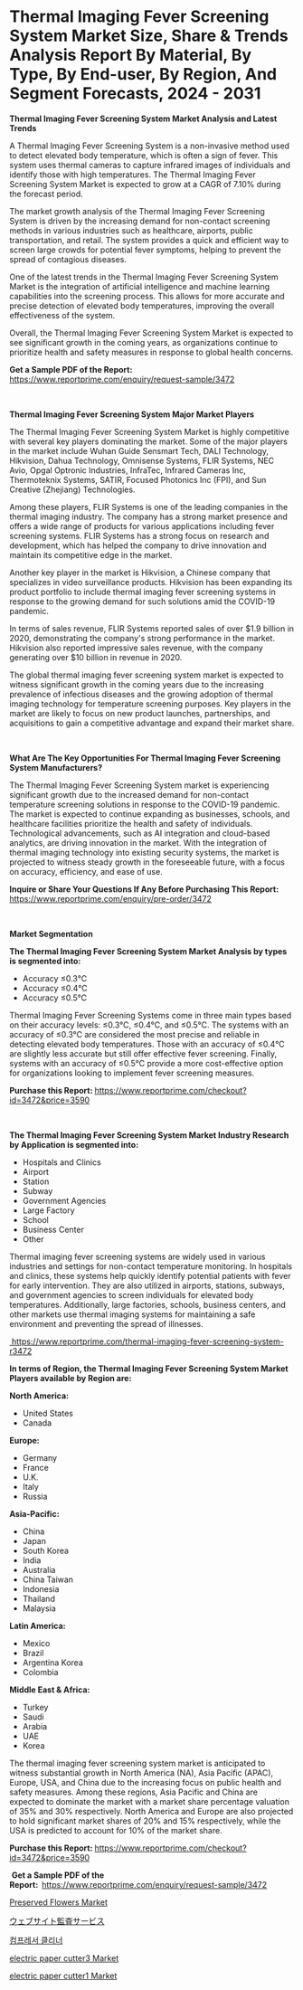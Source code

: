 <p><h1>Thermal Imaging Fever Screening System Market Size, Share & Trends Analysis Report By Material, By Type, By End-user, By Region, And Segment Forecasts, 2024 - 2031</h1></p><p><strong>Thermal Imaging Fever Screening System Market Analysis and Latest Trends</strong></p>
<p><p>A Thermal Imaging Fever Screening System is a non-invasive method used to detect elevated body temperature, which is often a sign of fever. This system uses thermal cameras to capture infrared images of individuals and identify those with high temperatures. The Thermal Imaging Fever Screening System Market is expected to grow at a CAGR of 7.10% during the forecast period.</p><p>The market growth analysis of the Thermal Imaging Fever Screening System is driven by the increasing demand for non-contact screening methods in various industries such as healthcare, airports, public transportation, and retail. The system provides a quick and efficient way to screen large crowds for potential fever symptoms, helping to prevent the spread of contagious diseases.</p><p>One of the latest trends in the Thermal Imaging Fever Screening System Market is the integration of artificial intelligence and machine learning capabilities into the screening process. This allows for more accurate and precise detection of elevated body temperatures, improving the overall effectiveness of the system.</p><p>Overall, the Thermal Imaging Fever Screening System Market is expected to see significant growth in the coming years, as organizations continue to prioritize health and safety measures in response to global health concerns.</p></p>
<p><strong>Get a Sample PDF of the Report:&nbsp;</strong> <a href="https://www.reportprime.com/enquiry/request-sample/3472">https://www.reportprime.com/enquiry/request-sample/3472</a></p>
<p>&nbsp;</p>
<p><strong>Thermal Imaging Fever Screening System Major Market Players</strong></p>
<p><p>The Thermal Imaging Fever Screening System Market is highly competitive with several key players dominating the market. Some of the major players in the market include Wuhan Guide Sensmart Tech, DALI Technology, Hikvision, Dahua Technology, Omnisense Systems, FLIR Systems, NEC Avio, Opgal Optronic Industries, InfraTec, Infrared Cameras Inc, Thermoteknix Systems, SATIR, Focused Photonics Inc (FPI), and Sun Creative (Zhejiang) Technologies.</p><p>Among these players, FLIR Systems is one of the leading companies in the thermal imaging industry. The company has a strong market presence and offers a wide range of products for various applications including fever screening systems. FLIR Systems has a strong focus on research and development, which has helped the company to drive innovation and maintain its competitive edge in the market.</p><p>Another key player in the market is Hikvision, a Chinese company that specializes in video surveillance products. Hikvision has been expanding its product portfolio to include thermal imaging fever screening systems in response to the growing demand for such solutions amid the COVID-19 pandemic.</p><p>In terms of sales revenue, FLIR Systems reported sales of over $1.9 billion in 2020, demonstrating the company's strong performance in the market. Hikvision also reported impressive sales revenue, with the company generating over $10 billion in revenue in 2020.</p><p>The global thermal imaging fever screening system market is expected to witness significant growth in the coming years due to the increasing prevalence of infectious diseases and the growing adoption of thermal imaging technology for temperature screening purposes. Key players in the market are likely to focus on new product launches, partnerships, and acquisitions to gain a competitive advantage and expand their market share.</p></p>
<p>&nbsp;</p>
<p><strong>What Are The Key Opportunities For Thermal Imaging Fever Screening System Manufacturers?</strong></p>
<p><p>The Thermal Imaging Fever Screening System market is experiencing significant growth due to the increased demand for non-contact temperature screening solutions in response to the COVID-19 pandemic. The market is expected to continue expanding as businesses, schools, and healthcare facilities prioritize the health and safety of individuals. Technological advancements, such as AI integration and cloud-based analytics, are driving innovation in the market. With the integration of thermal imaging technology into existing security systems, the market is projected to witness steady growth in the foreseeable future, with a focus on accuracy, efficiency, and ease of use.</p></p>
<p><strong>Inquire or Share Your Questions If Any Before Purchasing This Report:</strong> <a href="https://www.reportprime.com/enquiry/pre-order/3472">https://www.reportprime.com/enquiry/pre-order/3472</a></p>
<p>&nbsp;</p>
<p><strong>Market Segmentation</strong></p>
<p><strong>The Thermal Imaging Fever Screening System Market Analysis by types is segmented into:</strong></p>
<p><ul><li>Accuracy ≤0.3℃</li><li>Accuracy ≤0.4℃</li><li>Accuracy ≤0.5℃</li></ul></p>
<p><p>Thermal Imaging Fever Screening Systems come in three main types based on their accuracy levels: ≤0.3℃, ≤0.4℃, and ≤0.5℃. The systems with an accuracy of ≤0.3℃ are considered the most precise and reliable in detecting elevated body temperatures. Those with an accuracy of ≤0.4℃ are slightly less accurate but still offer effective fever screening. Finally, systems with an accuracy of ≤0.5℃ provide a more cost-effective option for organizations looking to implement fever screening measures.</p></p>
<p><strong>Purchase this Report:&nbsp;</strong><a href="https://www.reportprime.com/checkout?id=3472&price=3590">https://www.reportprime.com/checkout?id=3472&price=3590</a></p>
<p>&nbsp;</p>
<p><strong>The Thermal Imaging Fever Screening System Market Industry Research by Application is segmented into:</strong></p>
<p><ul><li>Hospitals and Clinics</li><li>Airport</li><li>Station</li><li>Subway</li><li>Government Agencies</li><li>Large Factory</li><li>School</li><li>Business Center</li><li>Other</li></ul></p>
<p><p>Thermal imaging fever screening systems are widely used in various industries and settings for non-contact temperature monitoring. In hospitals and clinics, these systems help quickly identify potential patients with fever for early intervention. They are also utilized in airports, stations, subways, and government agencies to screen individuals for elevated body temperatures. Additionally, large factories, schools, business centers, and other markets use thermal imaging systems for maintaining a safe environment and preventing the spread of illnesses.</p></p>
<p><a href="https://www.reportprime.com/thermal-imaging-fever-screening-system-r3472">&nbsp;https://www.reportprime.com/thermal-imaging-fever-screening-system-r3472</a></p>
<p><strong>In terms of Region, the Thermal Imaging Fever Screening System Market Players available by Region are:</strong></p>
<p>
    <p> <strong> North America: </strong>
        <ul>
            <li>United States</li>
            <li>Canada</li>
        </ul>
        </p> 
    <p> <strong> Europe: </strong>
        <ul>
            <li>Germany</li>
            <li>France</li>
            <li>U.K.</li>
            <li>Italy</li>
            <li>Russia</li>
        </ul>
        </p> 
    <p> <strong> Asia-Pacific: </strong>
        <ul>
            <li>China</li>
            <li>Japan</li>
            <li>South Korea</li>
            <li>India</li>
            <li>Australia</li>
            <li>China Taiwan</li>
            <li>Indonesia</li>
            <li>Thailand</li>
            <li>Malaysia</li>
        </ul>
        </p> 
    <p> <strong> Latin America: </strong>
        <ul>
            <li>Mexico</li>
            <li>Brazil</li>
            <li>Argentina Korea</li>
            <li>Colombia</li>
        </ul>
        </p> 
    <p> <strong> Middle East & Africa: </strong>
        <ul>
            <li>Turkey</li>
            <li>Saudi</li>
            <li>Arabia</li>
            <li>UAE</li>
            <li>Korea</li>
        </ul>
    </p>
    </p>
<p><p>The thermal imaging fever screening system market is anticipated to witness substantial growth in North America (NA), Asia Pacific (APAC), Europe, USA, and China due to the increasing focus on public health and safety measures. Among these regions, Asia Pacific and China are expected to dominate the market with a market share percentage valuation of 35% and 30% respectively. North America and Europe are also projected to hold significant market shares of 20% and 15% respectively, while the USA is predicted to account for 10% of the market share.</p></p>
<p><strong>Purchase this Report: </strong><a href="https://www.reportprime.com/checkout?id=3472&price=3590">https://www.reportprime.com/checkout?id=3472&price=3590</a></p>
<p>&nbsp;<strong>Get a Sample PDF of the Report:&nbsp;&nbsp;</strong><a href="https://www.reportprime.com/enquiry/request-sample/3472">https://www.reportprime.com/enquiry/request-sample/3472</a></p>
<p><strong></strong></p>
<p><p><a href="https://issuu.com/reportprime-2/docs/preserved-flowers-market-size-2030.pptx">Preserved Flowers Market</a></p><p><a href="https://github.com/CieloStamm/Market-Research-Report-List-1/blob/main/598415673051.md">ウェブサイト監査サービス</a></p><p><a href="https://github.com/shade463/Market-Research-Report-List-1/blob/main/137107769841.md">컴프레서 클리너</a></p><p><a href="https://github.com/gamblestampleyjenny50m5sl6/Market-Research-Report-List-2/blob/main/electric-paper-cutter3-market.md">electric paper cutter3 Market</a></p><p><a href="https://github.com/wwwkeltoum/Market-Research-Report-List-3/blob/main/electric-paper-cutter1-market.md">electric paper cutter1 Market</a></p></p>